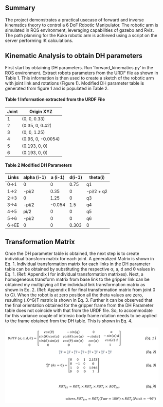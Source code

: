 ## Summary
The project demonstrates a practical usecase of forward and inverse kinematics theory to control a 6 DoF Robotic Manipulator. The robotic arm is simulated in ROS environment, leveraging capabilities of gazebo and Rviz. The path planning for the Kuka robotic arm is achieved using a script on the server performing IK calculations.

## Kinematic Analysis to obtain DH parameters
First start by obtaining DH parameters. Run ‘forward_kinematics.py’ in the ROS environment. Extract robots parameters from the URDF file as shown in Table 1. This information is then used to create a sketch of the robotic arm with joint link and rotations (Figure 1). Modified DH parameter table is generated from figure 1 and is populated in Table 2.

#### Table 1 Information extracted from the URDF File

| Joint  | Origin XYZ    |
| ------ | ------------- |
| 1      | (0, 0, 0.33)  |
| 2      | (0.35, 0, 0.42) |
| 3      | (0, 0, 1.25) |
| 4      | (0.96, 0, -0.0054) |
| 5      | (0.193, 0, 0) |
| 6      | (0.193, 0, 0) |

#### Table 2 Modified DH Parameters
 
| Links | alpha (i-1) | a (i-1) | d(i-1) | theta(i)   |
| ----- | ----------- | ------- | ------ | --------   |
| 0->1  | 0           | 0       | 0.75   | q1         |
| 1->2  | -pi/2       | 0.35    | 0      | -pi/2 + q2 |
| 2->3  | 0           |1.25     | 0      | q3         |
| 3->4  | -pi/2       | -0.054  | 1.5    | q4         |
| 4->5  | pi/2        | 0       | 0      | q5         |
| 5->6  | -pi/2       | 0       | 0      | q6         |
| 6->EE | 0           | 0       | 0.303  | 0          |

## Transformation Matrix
Once the DH parameter table is obtained, the next step is to create individual transform matrix for each joint. A generalized Matrix is shown in Eq. 1. Individual transformation matrix for each links in the DH parameter table can be obtained by substituting the respective α, a, d and θ values in Eq. 1. (Ref: Appendix I for individual transformation matrixes). Next, a homogeneous transform matrix from base link to the gripper link can be obtained my multiplying all the individual link transformation matrix as shown in Eq. 2. (Ref: Appendix II for final transformation matrix from joint 0 to G). When the robot is at zero position all the theta values are zero, resulting (_0^G)T matrix is shown in Eq. 3. Further it can be observed that the final orientation obtained for the gripper frame from the DH Parameter table does not coincide with that from the URDF file. So, to accommodate for this variance couple of intrinsic body frame rotation needs to be applied to the frame obtained from the DH table. This is shown in Eq. 4.

![Image of Equation2.1](./images/Equations2.1.PNG)
